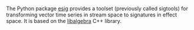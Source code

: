 The Python package [esig](https://pypi.org/project/esig/) provides a toolset (previously called sigtools) for transforming vector time series in stream space to signatures in effect space. It is based on the [libalgebra](https://github.com/terrylyons/libalgebra) C++ library.
